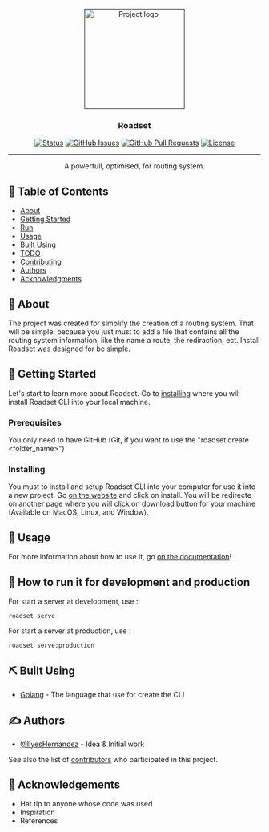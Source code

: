 <p align="center">
  <a href="" rel="noopener">
 <img width=200px height=200px src="https://i.imgur.com/6wj0hh6.jpg" alt="Project logo"></a>
</p>

<h3 align="center">Roadset</h3>

<div align="center">

[![Status](https://img.shields.io/badge/status-active-success.svg)]()
[![GitHub Issues](https://img.shields.io/github/issues/kylelobo/The-Documentation-Compendium.svg)](https://github.com/kylelobo/The-Documentation-Compendium/issues)
[![GitHub Pull Requests](https://img.shields.io/github/issues-pr/kylelobo/The-Documentation-Compendium.svg)](https://github.com/kylelobo/The-Documentation-Compendium/pulls)
[![License](https://img.shields.io/badge/license-MIT-blue.svg)](/LICENSE)

</div>

---

<p align="center"> A powerfull, optimised, for routing system.
    <br> 
</p>

## 📝 Table of Contents

- [About](#about)
- [Getting Started](#getting_started)
- [Run](#deployment)
- [Usage](#usage)
- [Built Using](#built_using)
- [TODO](../TODO.md)
- [Contributing](../CONTRIBUTING.md)
- [Authors](#authors)
- [Acknowledgments](#acknowledgement)

## 🧐 About <a name = "about"></a>

The project was created for simplify the creation of a routing system. That will be simple, because you just must to add a file that contains all the routing system information, like the name a route, the rediraction, ect. Install Roadset was designed for be simple.  

## 🏁 Getting Started <a name = "getting_started"></a>

Let's start to learn more about Roadset. Go to [installing](#installing) where you will install Roadset CLI into your local machine.

### Prerequisites

You only need to have GitHub (Git, if you want to use the "roadset create <folder_name>")

### Installing

You must to install and setup Roadset CLI into your computer for use it into a new project. Go [on the website](https://github.com/coucou) and click on install. You will be redirecte on another page where you will click on download button for your machine (Available on MacOS, Linux, and Window).

## 🎈 Usage <a name="usage"></a>

For more information about how to use it, go [on the documentation](https://p.p)!

## 🚀 How to run it for development and production <a name = "deployment"></a>

For start a server at development, use :
```
roadset serve
```

For start a server at production, use :
```
roadset serve:production
```

## ⛏️ Built Using <a name = "built_using"></a>

- [Golang](https://www.golang.com/) - The language that use for create the CLI

## ✍️ Authors <a name = "authors"></a>

- [@IlyesHernandez](https://github.com/ilyeshernandez) - Idea & Initial work

See also the list of [contributors](https://github.com/kylelobo/The-Documentation-Compendium/contributors) who participated in this project.

## 🎉 Acknowledgements <a name = "acknowledgement"></a>

- Hat tip to anyone whose code was used
- Inspiration
- References
